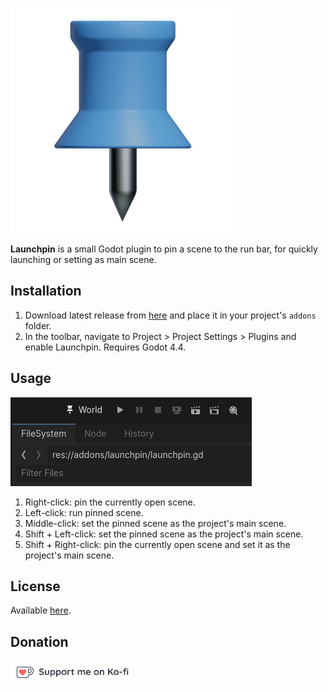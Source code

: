 ![Addon icon](img/icon.png)

**Launchpin** is a small Godot plugin to pin a scene to the run bar, for quickly launching or setting as main scene.
## Installation

1. Download latest release from [here](https://github.com/vaner-org/launchpin/releases/latest) and place it in your project's `addons` folder.
2. In the toolbar, navigate to Project > Project Settings > Plugins and enable Launchpin. Requires Godot 4.4.

## Usage

![Screenshot](img/screenshot.png)

1. Right-click: pin the currently open scene.
2. Left-click: run pinned scene.
3. Middle-click: set the pinned scene as the project's main scene.
4. Shift + Left-click: set the pinned scene as the project's main scene.
5. Shift + Right-click: pin the currently open scene and set it as the project's main scene.

## License

Available [here](LICENSE.txt).

## Donation

[<picture><source media="(prefers-color-scheme: dark)" srcset="img/kofi-dark.svg"><img alt="Ko-fi logo" src="img/kofi-light.svg" width="200"></picture>](https://ko-fi.com/E1E8K9QWD)